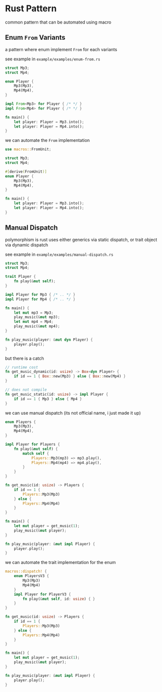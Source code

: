 # Rust Pattern

common pattern that can be automated using macro

## Enum `From` Variants

a pattern where enum implement `From` for each variants

see example in `example/examples/enum-from.rs`

```rust
struct Mp3;
struct Mp4;

enum Player {
    Mp3(Mp3),
    Mp4(Mp4),
}

impl From<Mp3> for Player { /* */ }
impl From<Mp4> for Player { /* */ }

fn main() {
    let player: Player = Mp3.into();
    let player: Player = Mp4.into();
}
```

we can automate the `From` implementation

```rust
use macros::FromUnit;

struct Mp3;
struct Mp4;

#[derive(FromUnit)]
enum Player {
    Mp3(Mp3),
    Mp4(Mp4),
}

fn main() {
    let player: Player = Mp3.into();
    let player: Player = Mp4.into();
}
```

## Manual Dispatch

polymorphism is rust uses either generics via static dispatch,
or trait object via dynamic dispatch

see example in `example/examples/manual-dispatch.rs`

```rust
struct Mp3;
struct Mp4;

trait Player {
    fn play(&mut self);
}

impl Player for Mp3 { /* .. */ }
impl Player for Mp4 { /* .. */ }

fn main() {
    let mut mp3 = Mp3;
    play_music(&mut mp3);
    let mut mp4 = Mp4;
    play_music(&mut mp4);
}

fn play_music(player: &mut dyn Player) {
    player.play();
}
```

but there is a catch

```rust
// runtime cost
fn get_music_dynamic(id: usize) -> Box<dyn Player> {
    if id == 1 { Box::new(Mp3) } else { Box::new(Mp4) }
}

// does not compile
fn get_music_static(id: usize) -> impl Player {
    if id == 1 { Mp3 } else { Mp4 }
}
```

we can use manual dispatch (its not official name, i just made it up)

```rust
enum Players {
    Mp3(Mp3),
    Mp4(Mp4),
}

impl Player for Players {
    fn play(&mut self) {
        match self {
            Players::Mp3(mp3) => mp3.play(),
            Players::Mp4(mp4) => mp4.play(),
        }
    }
}

fn get_music(id: usize) -> Players {
    if id == 1 {
        Players::Mp3(Mp3)
    } else {
        Players::Mp4(Mp4)
    }
}

fn main() {
    let mut player = get_music(1);
    play_music(&mut player);
}

fn play_music(player: &mut impl Player) {
    player.play();
}
```

we can automate the trait implementation for the enum

```rust
macros::dispatch! {
    enum PlayersV3 {
        Mp3(Mp3)
        Mp4(Mp4)
    }
    impl Player for PlayerV3 {
        fn play(&mut self, id: usize) { }
    }
}

fn get_music(id: usize) -> Players {
    if id == 1 {
        Players::Mp3(Mp3)
    } else {
        Players::Mp4(Mp4)
    }
}

fn main() {
    let mut player = get_music(1);
    play_music(&mut player);
}

fn play_music(player: &mut impl Player) {
    player.play();
}
```

